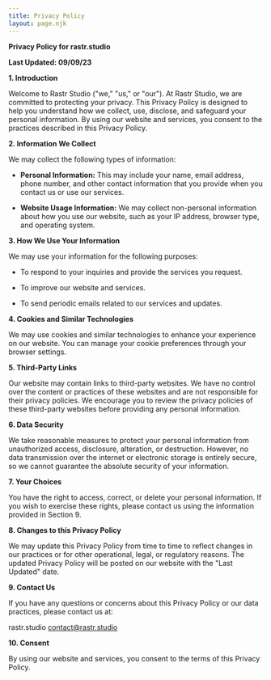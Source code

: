 ```yaml
---
title: Privacy Policy
layout: page.njk
---
```


**Privacy Policy for **rastr.studio****

**Last Updated: 09/09/23**

**1. Introduction**

Welcome to Rastr Studio ("we," "us," or "our"). At Rastr Studio, we are committed to protecting your privacy. This Privacy Policy is designed to help you understand how we collect, use, disclose, and safeguard your personal information. By using our website and services, you consent to the practices described in this Privacy Policy.

**2. Information We Collect**

We may collect the following types of information:

- **Personal Information:** This may include your name, email address, phone number, and other contact information that you provide when you contact us or use our services.

- **Website Usage Information:** We may collect non-personal information about how you use our website, such as your IP address, browser type, and operating system.

**3. How We Use Your Information**

We may use your information for the following purposes:

- To respond to your inquiries and provide the services you request.

- To improve our website and services.

- To send periodic emails related to our services and updates.

**4. Cookies and Similar Technologies**

We may use cookies and similar technologies to enhance your experience on our website. You can manage your cookie preferences through your browser settings.

**5. Third-Party Links**

Our website may contain links to third-party websites. We have no control over the content or practices of these websites and are not responsible for their privacy policies. We encourage you to review the privacy policies of these third-party websites before providing any personal information.

**6. Data Security**

We take reasonable measures to protect your personal information from unauthorized access, disclosure, alteration, or destruction. However, no data transmission over the internet or electronic storage is entirely secure, so we cannot guarantee the absolute security of your information.

**7. Your Choices**

You have the right to access, correct, or delete your personal information. If you wish to exercise these rights, please contact us using the information provided in Section 9.

**8. Changes to this Privacy Policy**

We may update this Privacy Policy from time to time to reflect changes in our practices or for other operational, legal, or regulatory reasons. The updated Privacy Policy will be posted on our website with the "Last Updated" date.

**9. Contact Us**

If you have any questions or concerns about this Privacy Policy or our data practices, please contact us at:

rastr.studio
contact@rastr.studio

**10. Consent**

By using our website and services, you consent to the terms of this Privacy Policy.